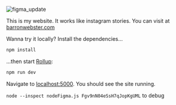 ![figma_update](https://github.com/warronbebster/bwebsite/workflows/figma_update/badge.svg?branch=master)

This is my website. It works like instagram stories. You can visit at [barronwebster.com](http://barronwebster.com)

Wanna try it locally?
Install the dependencies...

```bash
npm install
```

...then start [Rollup](https://rollupjs.org):

```bash
npm run dev
```

Navigate to [localhost:5000](http://localhost:5000). You should see the site running.

`node --inspect nodeFigma.js Fgv9nN04eSsH7qJopKgUML` to debug
